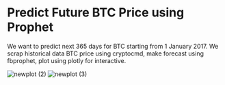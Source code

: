 # Predict Future BTC Price using Prophet
We want to predict next 365 days for BTC starting from 1 January 2017. We scrap historical data BTC price using cryptocmd, make forecast using fbprophet, plot using plotly for interactive. 

![newplot (2)](https://user-images.githubusercontent.com/89618021/173489497-642d2a2f-63db-4656-b9da-26ae7574778b.png)
![newplot (3)](https://user-images.githubusercontent.com/89618021/173489563-a675a1bd-7e44-431b-b767-8dd0d19a5be5.png)
